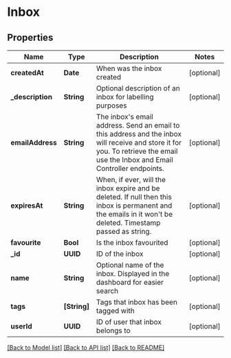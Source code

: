 # Inbox

## Properties
Name | Type | Description | Notes
------------ | ------------- | ------------- | -------------
**createdAt** | **Date** | When was the inbox created | [optional] 
**_description** | **String** | Optional description of an inbox for labelling purposes | [optional] 
**emailAddress** | **String** | The inbox&#39;s email address. Send an email to this address and the inbox will receive and store it for you. To retrieve the email use the Inbox and Email Controller endpoints. | [optional] 
**expiresAt** | **String** | When, if ever, will the inbox expire and be deleted. If null then this inbox is permanent and the emails in it won&#39;t be deleted. Timestamp passed as string. | [optional] 
**favourite** | **Bool** | Is the inbox favourited | [optional] 
**_id** | **UUID** | ID of the inbox | [optional] 
**name** | **String** | Optional name of the inbox. Displayed in the dashboard for easier search | [optional] 
**tags** | **[String]** | Tags that inbox has been tagged with | [optional] 
**userId** | **UUID** | ID of user that inbox belongs to | [optional] 

[[Back to Model list]](../README.md#documentation-for-models) [[Back to API list]](../README.md#documentation-for-api-endpoints) [[Back to README]](../README.md)


